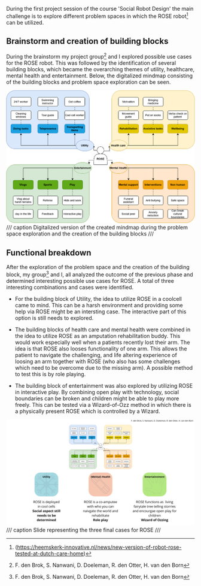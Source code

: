 During the first project session of the course 'Social Robot Design' the main challenge is to explore different problem spaces in which the ROSE robot[^1] can be utilized. 

[^1]: (https://heemskerk-innovative.nl/news/new-version-of-robot-rose-tested-at-dutch-care-home)

## Brainstorm and creation of building blocks
During the brainstorm my project group[^2] and I explored possible use cases for the ROSE robot. This was followed by the identification of several building blocks, which became the overarching themes of utility, healthcare, mental health and entertainment. Below, the digitalized mindmap consisting of the building blocks and problem space exploration can be seen.

[^2]: F. den Brok, S. Nanwani, D. Doeleman, R. den Otter, H. van den Born

![Problem space exploration](images/Rose_brainstorm.drawio.png)
/// caption
Digitalized version of the created mindmap during the problem space exploration and the creation of the building blocks
///

## Functional breakdown

After the exploration of the problem space and the creation of the building block, my group[^2] and I, all analyzed the outcome of the previous phase and determined interesting possible use cases for ROSE. A total of three interesting combinations and cases were identified. 

- For the building block of Utility, the idea to utilize ROSE in a coolcell came to mind. This can be a harsh environment and providing some help via ROSE might be an intersting case. The interactive part of this option is still needs to explored.

- The building blocks of health care and mental health were combined in the idea to utilize ROSE as an amputation rehabilitation buddy. This would work especially well when a patients recently lost their arm. The idea is that ROSE also looses functionality of one arm. This allows the patient to navigate the challenging, and life altering experience of loosing an arm together with ROSE (who also has some challenges which need to be overcome due to the missing arm). A possible method to test this is by role playing.  

- The building block of entertainment was also explored by utilizing ROSE in interactive play. By combining open play with technology, social boundaries can be broken and children might be able to play more freely. This can be tested via a Wizard-of-Ozz method in which there is a physically present ROSE which is controlled by a Wizard.

![ROSE cases final slide](images/Utility.png)
/// caption
Slide representing the three final cases for ROSE
///